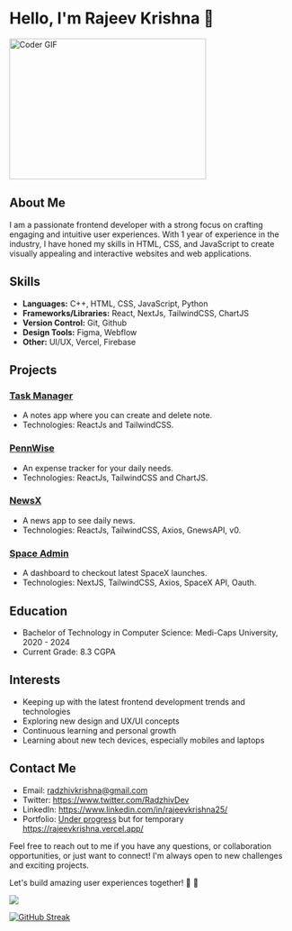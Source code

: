 # Hello, I'm Rajeev Krishna 👋

<img alt="Coder GIF" height=250 width=350 src="https://cdn.dribbble.com/users/730703/screenshots/6581243/avento.gif" />

## About Me
I am a passionate frontend developer with a strong focus on crafting engaging and intuitive user experiences. With 1 year of experience in the industry, I have honed my skills in HTML, CSS, and JavaScript to create visually appealing and interactive websites and web applications.

## Skills
- **Languages:** C++, HTML, CSS, JavaScript, Python
- **Frameworks/Libraries:** React, NextJs, TailwindCSS, ChartJS
- **Version Control:** Git, Github
- **Design Tools:** Figma, Webflow
- **Other:** UI/UX, Vercel, Firebase
 
## Projects
### [Task Manager](https://alpha-task-manager.vercel.app/)
- A notes app where you can create and delete note.
- Technologies: ReactJs and TailwindCSS.

### [PennWise](https://pennwise.vercel.app/)
- An expense tracker for your daily needs.
- Technologies: ReactJs, TailwindCSS and ChartJS.

### [NewsX](https://newsx-radzhiv.web.app)
- A news app to see daily news.
- Technologies: ReactJs, TailwindCSS, Axios, GnewsAPI, v0.

### [Space Admin](https://beta-space-admin.vercel.app)
- A dashboard to checkout latest SpaceX launches.
- Technologies: NextJS, TailwindCSS, Axios, SpaceX API, Oauth.

## Education
- Bachelor of Technology in Computer Science: Medi-Caps University, 2020 - 2024
- Current Grade: 8.3 CGPA

## Interests
- Keeping up with the latest frontend development trends and technologies
- Exploring new design and UX/UI concepts
- Continuous learning and personal growth
- Learning about new tech devices, especially mobiles and laptops

## Contact Me
- Email: radzhivkrishna@gmail.com
- Twitter: https://www.twitter.com/RadzhivDev
- LinkedIn: https://www.linkedin.com/in/rajeevkrishna25/
- Portfolio: [Under progress](https://radzhiv.vercel.app) but for temporary https://rajeevkrishna.vercel.app/

Feel free to reach out to me if you have any questions, or collaboration opportunities, or just want to connect! I'm always open to new challenges and exciting projects.

Let's build amazing user experiences together! 💪 🚀

![](https://komarev.com/ghpvc/?username=radzhiv25&color=blue)

[![GitHub Streak](https://streak-stats.demolab.com?user=radzhiv25&theme=dark&border_radius=5)](https://git.io/streak-stats)
